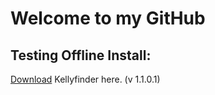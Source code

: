 # Welcome to my GitHub

## Testing Offline Install:

[Download](https://traxar.github.io/KellyFinder/download/setup.exe) Kellyfinder here. (v 1.1.0.1)
